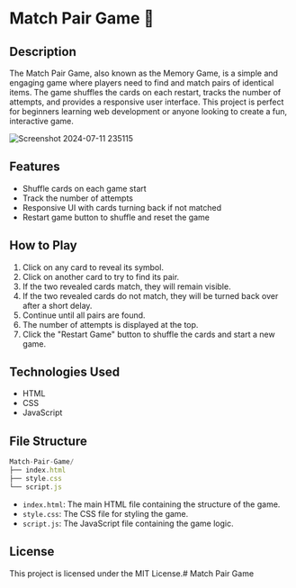 # Match Pair Game 🚀 

## Description

The Match Pair Game, also known as the Memory Game, is a simple and engaging game where players need to find and match pairs of identical items. The game shuffles the cards on each restart, tracks the number of attempts, and provides a responsive user interface. This project is perfect for beginners learning web development or anyone looking to create a fun, interactive game.


![Screenshot 2024-07-11 235115](https://github.com/chouhanmahima/matching-pair-game/assets/142296544/d3c82a35-afd7-43bf-b1c9-2828fd291f5a)


## Features

- Shuffle cards on each game start
- Track the number of attempts
- Responsive UI with cards turning back if not matched
- Restart game button to shuffle and reset the game

## How to Play

1. Click on any card to reveal its symbol.
2. Click on another card to try to find its pair.
3. If the two revealed cards match, they will remain visible.
4. If the two revealed cards do not match, they will be turned back over after a short delay.
5. Continue until all pairs are found.
6. The number of attempts is displayed at the top.
7. Click the "Restart Game" button to shuffle the cards and start a new game.

## Technologies Used

- HTML
- CSS
- JavaScript


## File Structure

```js
Match-Pair-Game/
├── index.html
├── style.css
└── script.js
```
- `index.html`: The main HTML file containing the structure of the game.
- `style.css`: The CSS file for styling the game.
- `script.js`: The JavaScript file containing the game logic.

## License

This project is licensed under the MIT License.# Match Pair Game

